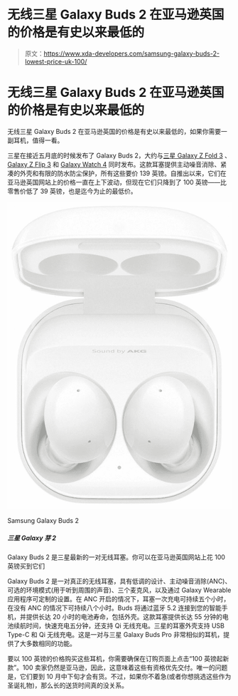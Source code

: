 # 无线三星 Galaxy Buds 2 在亚马逊英国的价格是有史以来最低的

> 原文：<https://www.xda-developers.com/samsung-galaxy-buds-2-lowest-price-uk-100/>

# 无线三星 Galaxy Buds 2 在亚马逊英国的价格是有史以来最低的

无线三星 Galaxy Buds 2 在亚马逊英国的价格是有史以来最低的，如果你需要一副耳机，值得一看。

三星在接近五月底的时候发布了 Galaxy Buds 2，大约与[三星 Galaxy Z Fold 3](https://www.xda-developers.com/samsung-galaxy-z-fold-3/) 、 [Galaxy Z Flip 3](https://www.xda-developers.com/samsung-galaxy-z-flip-3/) 和 [Galaxy Watch 4](https://www.xda-developers.com/samsung-galaxy-watch-4/) 同时发布。这款耳塞提供主动噪音消除、紧凑的外壳和有限的防水防尘保护，所有这些要价 139 英镑。自推出以来，它们在亚马逊英国网站上的价格一直在上下波动，但现在它们只降到了 100 英镑——比零售价低了 39 英镑，也是迄今为止的最低价。

 <picture>![This deal includes the Galaxy Buds 2 only for $110 and $120 from Amazon and Samsung respectively.](img/3bf8023c37c59d0592066654ad227122.png)</picture> 

Samsung Galaxy Buds 2

##### 三星 Galaxy 芽 2

Galaxy Buds 2 是三星最新的一对无线耳塞。你可以在亚马逊英国网站上花 100 英镑买到它们

Galaxy Buds 2 是一对真正的无线耳塞，具有低调的设计、主动噪音消除(ANC)、可选的环境模式(用于听到周围的声音)、三个麦克风，以及通过 Galaxy Wearable 应用程序可定制的设置。在 ANC 开启的情况下，耳塞一次充电可持续五个小时，在没有 ANC 的情况下可持续八个小时。Buds 将通过蓝牙 5.2 连接到您的智能手机，并提供长达 20 小时的电池寿命，包括外壳。这款耳塞提供长达 55 分钟的电池续航时间，快速充电五分钟，还支持 Qi 无线充电。三星的耳塞外壳支持 USB Type-C 和 Qi 无线充电。这是一对与三星 Galaxy Buds Pro 非常相似的耳机，提供了大多数相同的功能。

要以 100 英镑的价格购买这些耳机，你需要确保在订购页面上点击“100 英镑起新款”。100 卖家仍然是亚马逊，因此，这意味着这些有资格优先交付。唯一的问题是，它们要到 10 月中下旬才会有货。不过，如果你不着急(或者你想挑选这些作为圣诞礼物)，那么长的送货时间真的没关系。
